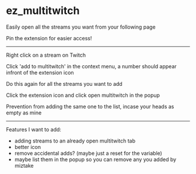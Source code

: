 # ez_multitwitch
Easily open all the streams you want from your following page

Pin the extension for easier access!

---

Right click on a stream on Twitch

Click 'add to multitwitch' in the context menu, a number should appear infront of the extension icon

Do this again for all the streams you want to add 

Click the extension icon and click open multitwitch in the popup

Prevention from adding the same one to the list, incase your heads as empty as mine

---

Features I want to add:

- adding streams to an already open multitwitch tab
- better icon
- remove accidental adds? (maybe just a reset for the variable)
- maybe list them in the popup so you can remove any you added by miztake 
